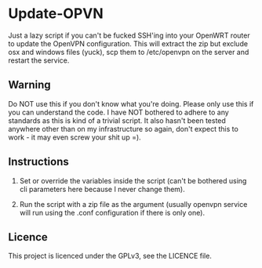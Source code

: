 Update-OPVN
===========

Just a lazy script if you can't be fucked SSH'ing into your OpenWRT router to
update the OpenVPN configuration. This will extract the zip but exclude osx and
windows files (yuck), scp them to /etc/openvpn on the server and restart the
service.

Warning
-------
Do NOT use this if you don't know what you're doing. Please only use this if you
can understand the code. I have NOT bothered to adhere to any standards as this
is kind of a trivial script. It also hasn't been tested anywhere other than on my
infrastructure so again, don't expect this to work - it may even screw your shit
up =).

Instructions
------------
1. Set or override the variables inside the script (can't be bothered using cli
   parameters here because I never change them).

2. Run the script with a zip file as the argument (usually openvpn service will
   run using the .conf configuration if there is only one).

Licence
-------
This project is licenced under the GPLv3, see the LICENCE file.
